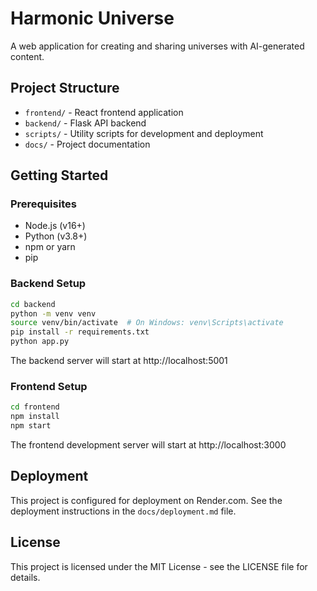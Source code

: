 # Harmonic Universe

A web application for creating and sharing universes with AI-generated content.

## Project Structure

- `frontend/` - React frontend application
- `backend/` - Flask API backend
- `scripts/` - Utility scripts for development and deployment
- `docs/` - Project documentation

## Getting Started

### Prerequisites

- Node.js (v16+)
- Python (v3.8+)
- npm or yarn
- pip

### Backend Setup

```bash
cd backend
python -m venv venv
source venv/bin/activate  # On Windows: venv\Scripts\activate
pip install -r requirements.txt
python app.py
```

The backend server will start at http://localhost:5001

### Frontend Setup

```bash
cd frontend
npm install
npm start
```

The frontend development server will start at http://localhost:3000

## Deployment

This project is configured for deployment on Render.com.
See the deployment instructions in the `docs/deployment.md` file.

## License

This project is licensed under the MIT License - see the LICENSE file for details.
